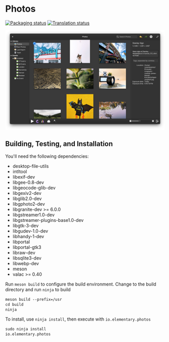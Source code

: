 # Photos
[![Packaging status](https://repology.org/badge/tiny-repos/elementary-photos.svg)](https://repology.org/metapackage/elementary-photos)
[![Translation status](https://l10n.elementary.io/widgets/photos/-/svg-badge.svg)](https://l10n.elementary.io/projects/photos/?utm_source=widget)

![Photos Screenshot](data/screenshot.png?raw=true)

## Building, Testing, and Installation

You'll need the following dependencies:
* desktop-file-utils
* intltool
* libexif-dev
* libgee-0.8-dev
* libgeocode-glib-dev
* libgexiv2-dev
* libglib2.0-dev
* libgphoto2-dev
* libgranite-dev >= 6.0.0
* libgstreamer1.0-dev
* libgstreamer-plugins-base1.0-dev
* libgtk-3-dev
* libgudev-1.0-dev
* libhandy-1-dev
* libportal
* libportal-gtk3
* libraw-dev
* libsqlite3-dev
* libwebp-dev
* meson
* valac >= 0.40

Run `meson build` to configure the build environment. Change to the build directory and run `ninja` to build

    meson build --prefix=/usr
    cd build
    ninja

To install, use `ninja install`, then execute with `io.elementary.photos`

    sudo ninja install
    io.elementary.photos
